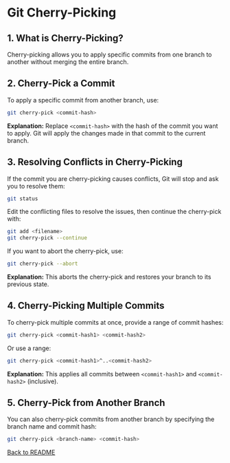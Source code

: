
# Git Cherry-Picking

## 1. What is Cherry-Picking?
Cherry-picking allows you to apply specific commits from one branch to another without merging the entire branch.

## 2. Cherry-Pick a Commit
To apply a specific commit from another branch, use:
```bash
git cherry-pick <commit-hash>
```

**Explanation:** Replace `<commit-hash>` with the hash of the commit you want to apply. Git will apply the changes made in that commit to the current branch.

## 3. Resolving Conflicts in Cherry-Picking
If the commit you are cherry-picking causes conflicts, Git will stop and ask you to resolve them:
```bash
git status
```

Edit the conflicting files to resolve the issues, then continue the cherry-pick with:
```bash
git add <filename>
git cherry-pick --continue
```

If you want to abort the cherry-pick, use:
```bash
git cherry-pick --abort
```

**Explanation:** This aborts the cherry-pick and restores your branch to its previous state.

## 4. Cherry-Picking Multiple Commits
To cherry-pick multiple commits at once, provide a range of commit hashes:
```bash
git cherry-pick <commit-hash1> <commit-hash2>
```

Or use a range:
```bash
git cherry-pick <commit-hash1>^..<commit-hash2>
```

**Explanation:** This applies all commits between `<commit-hash1>` and `<commit-hash2>` (inclusive).

## 5. Cherry-Pick from Another Branch
You can also cherry-pick commits from another branch by specifying the branch name and commit hash:
```bash
git cherry-pick <branch-name> <commit-hash>
```

[Back to README](../README.md)
    